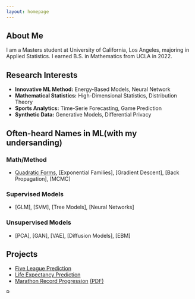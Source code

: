 ```yaml
---
layout: homepage
---
```


## About Me

I am a Masters student at University of California, Los Angeles, majoring in Applied Statistics. I earned B.S. in Mathematics from UCLA in 2022. 

## Research Interests

- **Innovative ML Method:** Energy-Based Models, Neural Network
- **Mathematical Statistics:** High-Dimensional Statistics, Distribution Theory
- **Sports Analytics:** Time-Serie Forecasting, Game Prediction
- **Synthetic Data:** Generative Models, Differential Privacy

## Often-heard Names in ML(with my undersanding)
### Math/Method
- [Quadratic Forms](assets/files/latex/Quadratic_Forms.pdf), [Exponential Families], [Gradient Descent], [Back Propagation], [MCMC]

### Supervised Models
- [GLM], [SVM], [Tree Models], [Neural Networks]

### Unsupervised Models
- [PCA], [GAN], [VAE], [Diffusion Models], [EBM]


## Projects

- [Five League Prediction](https://github.com/timc1325/Five_Major_Leagues_Prediction)
- [Life Expectancy Prediction](https://github.com/timc1325/Life_Expectancy)
- [Marathon Record Progression](https://github.com/timc1325/Marathon-Record-Progression) [(PDF)](assets/files/latex/Marathon.pdf)

<img src="https://upload.wikimedia.org/wikipedia/commons/thumb/1/1b/FC_Bayern_M%C3%BCnchen_logo_%282017%29.svg/1200px-FC_Bayern_M%C3%BCnchen_logo_%282017%29.svg.png" alt="Belief System" width="10" />

